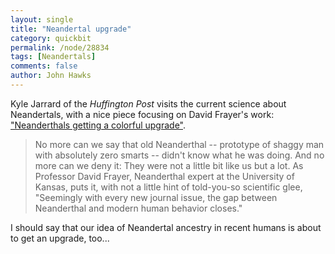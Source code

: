 ```yaml
---
layout: single 
title: "Neandertal upgrade" 
category: quickbit
permalink: /node/28834
tags: [Neandertals] 
comments: false 
author: John Hawks 
---
```


Kyle Jarrard of the <em>Huffington Post</em> visits the current science about Neandertals, with a nice piece focusing on David Frayer's work: <a href="http://www.huffingtonpost.com/kyle-jarrard/neanderthals-getting-an-c_b_1529513.html">"Neanderthals getting a colorful upgrade"</a>.

<blockquote>No more can we say that old Neanderthal -- prototype of shaggy man with absolutely zero smarts -- didn't know what he was doing. And no more can we deny it: They were not a little bit like us but a lot. As Professor David Frayer, Neanderthal expert at the University of Kansas, puts it, with not a little hint of told-you-so scientific glee, "Seemingly with every new journal issue, the gap between Neanderthal and modern human behavior closes."</blockquote>

I should say that our idea of Neandertal ancestry in recent humans is about to get an upgrade, too...

